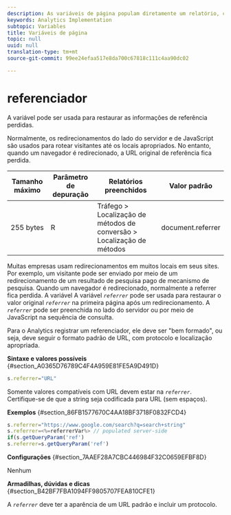 ```yaml
---
description: As variáveis de página populam diretamente um relatório, como pageName, Propriedades de lista, Variáveis de lista, entre outros.
keywords: Analytics Implementation
subtopic: Variables
title: Variáveis de página
topic: null
uuid: null
translation-type: tm+mt
source-git-commit: 99ee24efaa517e8da700c67818c111c4aa90dc02

---
```



# referenciador

A variável pode ser usada para restaurar as informações de referência perdidas.


<!-- 

referrer.xml

 -->

Normalmente, os redirecionamentos do lado do servidor e de JavaScript são usados para rotear visitantes até os locais apropriados. No entanto, quando um navegador é redirecionado, a URL original de referência fica perdida.

| Tamanho máximo | Parâmetro de depuração | Relatórios preenchidos | Valor padrão |
|---|---|---|---|
| 255 bytes | R | Tráfego &gt; Localização de métodos de conversão &gt; Localização de métodos | document.referrer |

Muitas empresas usam redirecionamentos em muitos locais em seus sites. Por exemplo, um visitante pode ser enviado por meio de um redirecionamento de um resultado de pesquisa pago de mecanismo de pesquisa. Quando um navegador é redirecionado, normalmente a referrer fica perdida. A variável A variável *`referrer`* pode ser usada para restaurar o valor original *`referrer`* na primeira página após um redirecionamento. A *`referrer`* pode ser preenchida no lado do servidor ou por meio de JavaScript na sequência de consulta.

Para o Analytics registrar um referenciador, ele deve ser "bem formado", ou seja, deve seguir o formato padrão de URL, com protocolo e localização apropriada.

**Sintaxe e valores possíveis** {#section_A0365D76789C4F4A959E81FE5A9D491D}

```js
s.referrer="URL"
```

Somente valores compatíveis com URL devem estar na *`referrer`*. Certifique-se de que a string seja codificada para URL (sem espaços).

**Exemplos** {#section_86FB1577670C4AA18BF3718F0832FCD4}

```js
s.referrer="https://www.google.com/search?q=search+string" 
s.referrer=<%=referrerVar%> // populated server-side  
if(s.getQueryParam('ref') 
s.referrer=s.getQueryParam('ref') 
```

**Configurações** {#section_7AAEF28A7CBC446984F32C0659EFBF8D}

Nenhum

**Armadilhas, dúvidas e dicas** {#section_B42BF7FBA1094FF9805707FEA810CFE1}

A *`referrer`* deve ter a aparência de um URL padrão e incluir um protocolo.
